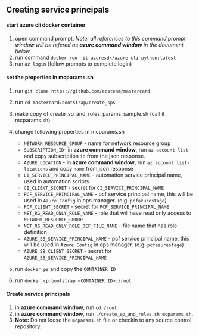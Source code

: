 ## Creating service principals
#### start azure cli docker container
1. open command prompt. _Note: all references to this command prompt window will be  refered as **azure command window** in the document below._
2. run command `docker run -it azuresdk/azure-cli-python:latest`
3. run `az login` (follow prompts to complete login)

#### set the properties in mcparams.sh
1. run `git clone https://github.com/ecsteam/mastercard`
2. run `cd mastercard/bootstrap/create_sps`
3. make copy of create_sp_and_roles_params_sample.sh (call it mcparams.sh)
4. change following properties in mcparams.sh  

	- `NETWORK_RESOURCE_GROUP` - name for network resource group  
	- `SUBSCRIPTION_ID`- in **azure command window**, run `az account list` and copy subscription `id` from the json response.
	- `AZURE_LOCATION` - in **azure command window**, run `az account list-locations` and copy `name` from json response  
	- `CI_SERVICE_PRINCIPAL_NAME` - automation service principal name, used in automation scripts
	- `CI_CLIENT_SECRET` - secret for `CI_SERVICE_PRINCIPAL_NAME` 
	- `PCF_SERVICE_PRINCIPAL_NAME` - pcf service principal name, this will be used in `Azure Config` in ops manager. (e.g: `pcfazurestage`)
	- `PCF_CLIENT_SECRET` - secret for `PCF_SERVICE_PRINCIPAL_NAME`  
	- `NET_RG_READ_ONLY_ROLE_NAME` - role that will have read only access to `NETWORK_RESOURCE_GROUP`
	- `NET_RG_READ_ONLY_ROLE_DEF_FILE_NAME` - file name that has role definition
	- `AZURE_SB_SERVICE_PRINCIPAL_NAME` - pcf service principal name, this will be used in `Azure Config` in ops manager. (e.g: `pcfazurestage`)
	- `AZURE_SB_CLIENT_SECRET` - secret for `AZURE_SB_SERVICE_PRINCIPAL_NAME`  

5. run `docker ps` and copy the `CONTAINER ID`
6. run `docker cp bootstrap <CONTAINER ID>:/root`  

#### Create service principals
1. in **azure command window**, run `cd /root`
2. in **azure command window**, run `./create_sp_and_roles.sh mcparams.sh`.  
3. **Note:** Do not loose the `mcparams.sh` file or checkin to any source control repository.
